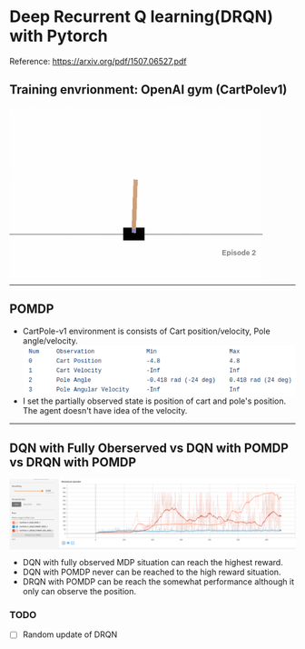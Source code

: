 # Deep Recurrent Q learning(DRQN) with Pytorch

Reference: https://arxiv.org/pdf/1507.06527.pdf

## Training envrionment: OpenAI gym (CartPolev1)

<img src="./assets/cartpolev1.png" align="center"></img>
* * *
## POMDP
- CartPole-v1 environment is consists of Cart position/velocity, Pole angle/velocity.
<img src="./assets/cartpolestate.png" align="center"></img>
- I set the partially observed state is position of cart and pole's position. The agent doesn't have idea of the velocity.
* * *
## DQN with Fully Oberserved vs DQN with POMDP vs DRQN with POMDP
<img src="./assets/rewardlog.png" align="center"></img>
- DQN with fully observed MDP situation can reach the highest reward.
- DQN with POMDP never can be reached to the high reward situation.
- DRQN with POMDP can be reach the somewhat performance although it only can observe the position.


### TODO
- [ ] Random update of DRQN
